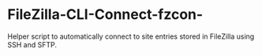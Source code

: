 # FileZilla-CLI-Connect-fzcon-
Helper script to automatically connect to site entries stored in FileZilla using SSH and SFTP.
